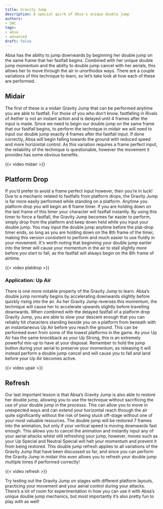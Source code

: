```yaml
---
title: Gravity Jump
description: A special quirk of Absa's unique double jump
authors:
- SNC
tags:
- absa
- advanced
draft: false
---
```


Absa has the ability to jump downwards by beginning her double jump on the same frame that her fastfall begins. Combined with her unique double jump momentum and the ability to double jump cancel with her aerials, this allows her to move through the air in unorthodox ways. There are a couple variations of this technique to learn, so let’s take look at how each of these are performed.

## Midair

The first of these is a midair Gravity Jump that can be performed anytime you are able to fastfall. For those of you who don’t know, fastfalling in Rivals of Aether is not an instant action and is delayed until 4 frames after the input is made. Since we need to begin our double jump on the same frame that our fastfall begins, to perform the technique in midair we will need to input our double jump exactly 4 frames after the fastfall input. If done correctly, Absa will begin falling towards the ground with reduced speed and more horizontal control. As this variation requires a frame perfect input, the reliability of the technique is questionable, however the movement it provides has some obvious benefits.

{{< video midair >}}

## Platform Drop

If you’d prefer to avoid a frame perfect input however, then you’re in luck! Due to a mechanic related to fastfalls from platform drops, the Gravity Jump is far more easily performed while standing on a platform. Anytime you platform drop you will begin an 8 frame timer. If you are holding down on the last frame of this timer your character will fastfall instantly. By using this timer to force a fastfall, the Gravity Jump becomes far easier to perform, simply drop from the platform and keep down held while you input your double jump. You may input the double jump anytime before the plat-drop timer ends, so long as you are holding down on the 8th frame of the timer, making this version consistent to perform and much easier to use fluidly in your movement. It's worth noting that beginning your double jump earlier into the timer will cause your momentum in the air to stall slightly more before you start to fall, as the fastfall will always begin on the 8th frame of airtime.

{{< video platdrop >}}

### Application: Up Air

There is one more notable property of the Gravity Jump to learn. Absa’s double jump normally begins by accelerating downwards slightly before quickly rising into the air. As her Gravity Jump reverses this momentum, the technique will cause her to accelerate upwards slightly before travelling downwards. When combined with the delayed fastfall of a platform drop Gravity Jump, you are able to slow your descent enough that you can reliably hit characters standing beside you on a platform from beneath with an instantaneous Up Air before you reach the ground. This can be performed even from some of the lowest platforms in the game. As your Up Air has the same knockback as your Up Strong, this is an extremely powerful mix-up to have at your disposal. Remember to hold the jump button during your aerial to preserve your momentum, as releasing it will instead perform a double jump cancel and will cause you to fall and land before your Up Air becomes active.

{{< video upair >}}

## Refresh

Our last important lesson is that Absa’s Gravity Jump is also able to restore her double jump, allowing you to use the technique without sacrificing the use of your double jump in the processs. This can allow you to move in unexpected ways and can extend your horizontal reach through the air quite significantly without the risk of being stuck off-stage without one of your most valuable resources. The double jump will be restored 7 frames into the animation, but only if your vertical speed is moving downwards fast enough. This allows you to cancel the animation and instantly input any of your aerial attacks whilst still refreshing your jump, however, moves such as your Up Special and Neutral Special will halt your momentum and prevent it from being restored. This double jump refresh applies to all variations of the Gravity Jump that have been discussed so far, and since you can perform the Gravity Jump in midair this even allows you to refresh your double jump multiple times if performed correctly!

{{< video refresh >}}

Try testing out the Gravity Jump on stages with different platform layouts, practicing your movement and your aerial control during your attacks. There’s a lot of room for experimentation in how you can use it with Absa’s unique double jump mechanics, but most importantly it’s also pretty fun to play with as well!
